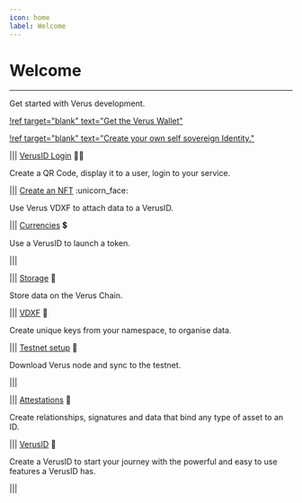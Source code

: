 ```yaml
---
icon: home
label: Welcome
---
```

# Welcome
---
Get started with Verus development.

[!ref target="blank" text="Get the Verus Wallet"](https://verus.io/wallet)

[!ref target="blank" text="Create your own self sovereign Identity."](https://docs.verus.io/verusid/verusid-create.html)

|||  [VerusID Login](/VerusLogin/index.md) :technologist:  

Create a QR Code, display it to a user, login to your service.

||| [Create an NFT](/VerusNft/index.md) :unicorn_face:

Use Verus VDXF to attach data to a VerusID. 

||| [Currencies](/VerusCurrencies/index.md) :heavy_dollar_sign:

Use a VerusID to launch a token.

|||


||| [Storage](/VerusStorage/index.md) :file_folder:

Store data on the Verus Chain. 

||| [VDXF](/VerusVdxf/index.md) :key:

Create unique keys from your namespace, to organise data. 

||| [Testnet setup](/VerusTestnet/index.md) :test_tube:

Download Verus node and sync to the testnet.

|||

||| [Attestations](/Attestations/index.md) :file_folder:

Create relationships, signatures and data that bind any type of asset to an ID.

||| [VerusID](/VerusID/index.md) :key:

Create a VerusID to start your journey with the powerful and easy to use features a VerusID has.

|||